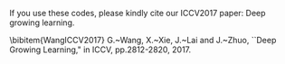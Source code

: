 If you use these codes, please kindly cite our ICCV2017 paper: Deep growing learning.

\bibitem{WangICCV2017} G.~Wang, X.~Xie, J.~Lai and J.~Zhuo, ``Deep Growing Learning," in ICCV, pp.2812-2820, 2017.

